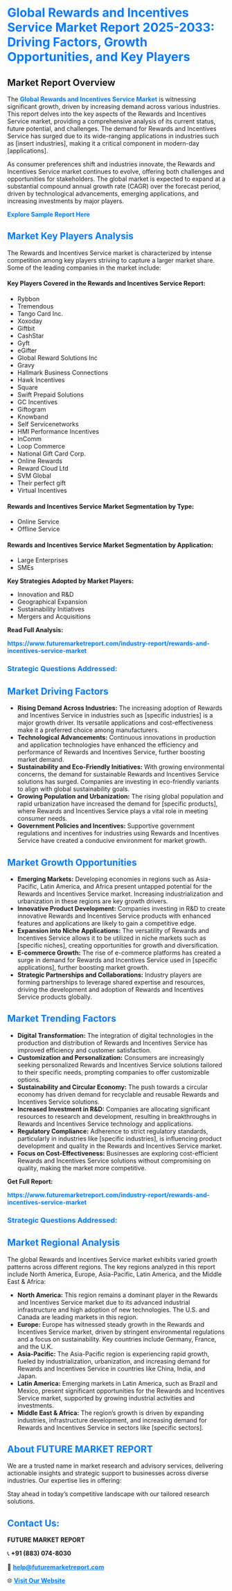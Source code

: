 <h1 style="color: #007BFF;">Global Rewards and Incentives Service Market Report 2025-2033: Driving Factors, Growth Opportunities, and Key Players</h1>

<section id="overview">
<h2>Market Report Overview</h2>
<p>The <a href="https://www.futuremarketreport.com/industry-report/rewards-and-incentives-service-market" style="color: #007BFF; text-decoration: none;"><strong>Global Rewards and Incentives Service Market</strong></a> is witnessing significant growth, driven by increasing demand across various industries. This report delves into the key aspects of the Rewards and Incentives Service market, providing a comprehensive analysis of its current status, future potential, and challenges. The demand for Rewards and Incentives Service has surged due to its wide-ranging applications in industries such as [insert industries], making it a critical component in modern-day [applications].</p>
<p>As consumer preferences shift and industries innovate, the Rewards and Incentives Service market continues to evolve, offering both challenges and opportunities for stakeholders. The global market is expected to expand at a substantial compound annual growth rate (CAGR) over the forecast period, driven by technological advancements, emerging applications, and increasing investments by major players.</p>
</section>

<section id="overview">
<p><a href="https://www.futuremarketreport.com/request-sample/reportId=27840" style="color: #007BFF; text-decoration: none;"><strong>Explore Sample Report Here</strong></a></p>
</section>

<section id="key-players">
<h2 style="color: #007BFF;">Market Key Players Analysis</h2>
<p>The Rewards and Incentives Service market is characterized by intense competition among key players striving to capture a larger market share. Some of the leading companies in the market include:</p>
<h4>Key Players Covered in the Rewards and Incentives Service Report:</h4>
<ul><li>Rybbon</li><li>Tremendous</li><li>Tango Card Inc.</li><li>Xoxoday</li><li>Giftbit</li><li>CashStar</li><li>Gyft</li><li>eGifter</li><li>Global Reward Solutions Inc</li><li>Gravy</li><li>Hallmark Business Connections</li><li>Hawk Incentives</li><li>Square</li><li>Swift Prepaid Solutions</li><li>GC Incentives</li><li>Giftogram</li><li>Knowband</li><li>Self Servicenetworks</li><li>HMI Performance Incentives</li><li>InComm</li><li>Loop Commerce</li><li>National Gift Card Corp.</li><li>Online Rewards</li><li>Reward Cloud Ltd</li><li>SVM Global</li><li>Their perfect gift</li><li>Virtual Incentives</li></ul>
<h4>Rewards and Incentives Service Market Segmentation by Type:</h4>
<ul><li>Online Service</li><li>Offline Service</li></ul>

<h4>Rewards and Incentives Service Market Segmentation by Application:</h4>
<ul><li>Large Enterprises</li><li>SMEs</li></ul>
<p><strong>Key Strategies Adopted by Market Players:</strong></p>
<ul>
<li>Innovation and R&D</li>
<li>Geographical Expansion</li>
<li>Sustainability Initiatives</li>
<li>Mergers and Acquisitions</li>
</ul>
</section>

<section>
<p><strong>Read Full Analysis: </strong></p><a href="https://www.futuremarketreport.com/industry-report/rewards-and-incentives-service-market" style="color: #007BFF; text-decoration: none;"><strong>https://www.futuremarketreport.com/industry-report/rewards-and-incentives-service-market</strong></a>
<h3 style="color: #007BFF;">Strategic Questions Addressed:</h3>
</section>

<section id="driving-factors">
<h2 style="color: #007BFF;">Market Driving Factors</h2>
<ul>
<li><strong>Rising Demand Across Industries:</strong> The increasing adoption of Rewards and Incentives Service in industries such as [specific industries] is a major growth driver. Its versatile applications and cost-effectiveness make it a preferred choice among manufacturers.</li>
<li><strong>Technological Advancements:</strong> Continuous innovations in production and application technologies have enhanced the efficiency and performance of Rewards and Incentives Service, further boosting market demand.</li>
<li><strong>Sustainability and Eco-Friendly Initiatives:</strong> With growing environmental concerns, the demand for sustainable Rewards and Incentives Service solutions has surged. Companies are investing in eco-friendly variants to align with global sustainability goals.</li>
<li><strong>Growing Population and Urbanization:</strong> The rising global population and rapid urbanization have increased the demand for [specific products], where Rewards and Incentives Service plays a vital role in meeting consumer needs.</li>
<li><strong>Government Policies and Incentives:</strong> Supportive government regulations and incentives for industries using Rewards and Incentives Service have created a conducive environment for market growth.</li>
</ul>
</section>

<section id="growth-opportunities">
<h2 style="color: #007BFF;">Market Growth Opportunities</h2>
<ul>
<li><strong>Emerging Markets:</strong> Developing economies in regions such as Asia-Pacific, Latin America, and Africa present untapped potential for the Rewards and Incentives Service market. Increasing industrialization and urbanization in these regions are key growth drivers.</li>
<li><strong>Innovative Product Development:</strong> Companies investing in R&D to create innovative Rewards and Incentives Service products with enhanced features and applications are likely to gain a competitive edge.</li>
<li><strong>Expansion into Niche Applications:</strong> The versatility of Rewards and Incentives Service allows it to be utilized in niche markets such as [specific niches], creating opportunities for growth and diversification.</li>
<li><strong>E-commerce Growth:</strong> The rise of e-commerce platforms has created a surge in demand for Rewards and Incentives Service used in [specific applications], further boosting market growth.</li>
<li><strong>Strategic Partnerships and Collaborations:</strong> Industry players are forming partnerships to leverage shared expertise and resources, driving the development and adoption of Rewards and Incentives Service products globally.</li>
</ul>
</section>

<section id="trending-factors">
<h2 style="color: #007BFF;">Market Trending Factors</h2>
<ul>
<li><strong>Digital Transformation:</strong> The integration of digital technologies in the production and distribution of Rewards and Incentives Service has improved efficiency and customer satisfaction.</li>
<li><strong>Customization and Personalization:</strong> Consumers are increasingly seeking personalized Rewards and Incentives Service solutions tailored to their specific needs, prompting companies to offer customizable options.</li>
<li><strong>Sustainability and Circular Economy:</strong> The push towards a circular economy has driven demand for recyclable and reusable Rewards and Incentives Service solutions.</li>
<li><strong>Increased Investment in R&D:</strong> Companies are allocating significant resources to research and development, resulting in breakthroughs in Rewards and Incentives Service technology and applications.</li>
<li><strong>Regulatory Compliance:</strong> Adherence to strict regulatory standards, particularly in industries like [specific industries], is influencing product development and quality in the Rewards and Incentives Service market.</li>
<li><strong>Focus on Cost-Effectiveness:</strong> Businesses are exploring cost-efficient Rewards and Incentives Service solutions without compromising on quality, making the market more competitive.</li>
</ul>
</section>

<section>
<p><strong>Get Full Report: </strong></p><a href="https://www.futuremarketreport.com/industry-report/rewards-and-incentives-service-market" style="color: #007BFF; text-decoration: none;"><strong>https://www.futuremarketreport.com/industry-report/rewards-and-incentives-service-market</strong></a>
<h3 style="color: #007BFF;">Strategic Questions Addressed:</h3>
</section>


<section id="regional-analysis">
<h2 style="color: #007BFF;">Market Regional Analysis</h2>
<p>The global Rewards and Incentives Service market exhibits varied growth patterns across different regions. The key regions analyzed in this report include North America, Europe, Asia-Pacific, Latin America, and the Middle East & Africa:</p>
<ul>
<li><strong>North America:</strong> This region remains a dominant player in the Rewards and Incentives Service market due to its advanced industrial infrastructure and high adoption of new technologies. The U.S. and Canada are leading markets in this region.</li>
<li><strong>Europe:</strong> Europe has witnessed steady growth in the Rewards and Incentives Service market, driven by stringent environmental regulations and a focus on sustainability. Key countries include Germany, France, and the U.K.</li>
<li><strong>Asia-Pacific:</strong> The Asia-Pacific region is experiencing rapid growth, fueled by industrialization, urbanization, and increasing demand for Rewards and Incentives Service in countries like China, India, and Japan.</li>
<li><strong>Latin America:</strong> Emerging markets in Latin America, such as Brazil and Mexico, present significant opportunities for the Rewards and Incentives Service market, supported by growing industrial activities and investments.</li>
<li><strong>Middle East & Africa:</strong> The region’s growth is driven by expanding industries, infrastructure development, and increasing demand for Rewards and Incentives Service in sectors like [specific sectors].</li>
</ul>
</section>

<footer>
<h2 style="color: #007BFF;">About FUTURE MARKET REPORT</h2>
<p>We are a trusted name in market research and advisory services, delivering actionable insights and strategic support to businesses across diverse industries. Our expertise lies in offering:</p>

<p>Stay ahead in today’s competitive landscape with our tailored research solutions.</p>

<h2 style="color: #007BFF;">Contact Us:</h2>
<p><strong>FUTURE MARKET REPORT</strong></p>
<p>📞 <strong>+91 (883) 074-8030</strong></p>
<p>📧 <strong><a href="mailto:help@futuremarketreport.com" style="color: #007BFF;">help@futuremarketreport.com</a></strong></p>
<p>🌐 <strong><a href="https://www.futuremarketreport.com/" style="color: #007BFF;">Visit Our Website</a></strong></p>
</footer>